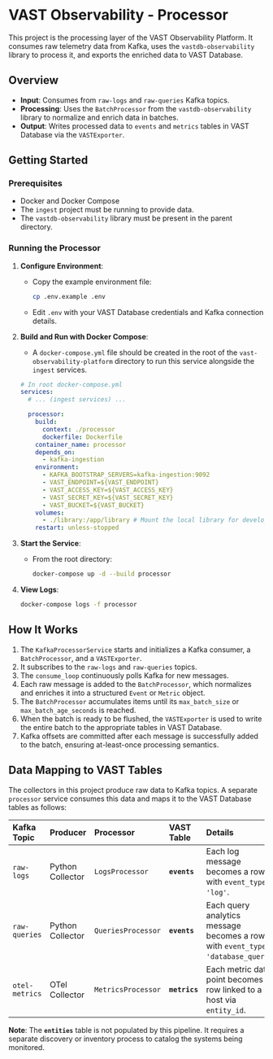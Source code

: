 # VAST Observability - Processor

This project is the processing layer of the VAST Observability Platform. It consumes raw telemetry data from Kafka, uses the `vastdb-observability` library to process it, and exports the enriched data to VAST Database.

## Overview

- **Input**: Consumes from `raw-logs` and `raw-queries` Kafka topics.
- **Processing**: Uses the `BatchProcessor` from the `vastdb-observability` library to normalize and enrich data in batches.
- **Output**: Writes processed data to `events` and `metrics` tables in VAST Database via the `VASTExporter`.

## Getting Started

### Prerequisites

- Docker and Docker Compose
- The `ingest` project must be running to provide data.
- The `vastdb-observability` library must be present in the parent directory.

### Running the Processor

1.  **Configure Environment**:
    -   Copy the example environment file:
        ```bash
        cp .env.example .env
        ```
    -   Edit `.env` with your VAST Database credentials and Kafka connection details.

2.  **Build and Run with Docker Compose**:
    -   A `docker-compose.yml` file should be created in the root of the `vast-observability-platform` directory to run this service alongside the `ingest` services.

    ```yaml
    # In root docker-compose.yml
    services:
      # ... (ingest services) ...

      processor:
        build:
          context: ./processor
          dockerfile: Dockerfile
        container_name: processor
        depends_on:
          - kafka-ingestion
        environment:
          - KAFKA_BOOTSTRAP_SERVERS=kafka-ingestion:9092
          - VAST_ENDPOINT=${VAST_ENDPOINT}
          - VAST_ACCESS_KEY=${VAST_ACCESS_KEY}
          - VAST_SECRET_KEY=${VAST_SECRET_KEY}
          - VAST_BUCKET=${VAST_BUCKET}
        volumes:
          - ./library:/app/library # Mount the local library for development
        restart: unless-stopped
    ```

3.  **Start the Service**:
    -   From the root directory:
        ```bash
        docker-compose up -d --build processor
        ```

4.  **View Logs**:
    ```bash
    docker-compose logs -f processor
    ```

## How It Works

1.  The `KafkaProcessorService` starts and initializes a Kafka consumer, a `BatchProcessor`, and a `VASTExporter`.
2.  It subscribes to the `raw-logs` and `raw-queries` topics.
3.  The `consume_loop` continuously polls Kafka for new messages.
4.  Each raw message is added to the `BatchProcessor`, which normalizes and enriches it into a structured `Event` or `Metric` object.
5.  The `BatchProcessor` accumulates items until its `max_batch_size` or `max_batch_age_seconds` is reached.
6.  When the batch is ready to be flushed, the `VASTExporter` is used to write the entire batch to the appropriate tables in VAST Database.
7.  Kafka offsets are committed after each message is successfully added to the batch, ensuring at-least-once processing semantics.

## Data Mapping to VAST Tables

The collectors in this project produce raw data to Kafka topics. A separate `processor` service consumes this data and maps it to the VAST Database tables as follows:

| Kafka Topic | Producer | Processor | VAST Table | Details |
| :--- | :--- | :--- | :--- | :--- |
| `raw-logs` | Python Collector | `LogsProcessor` | **`events`** | Each log message becomes a row with `event_type` = `'log'`. |
| `raw-queries` | Python Collector | `QueriesProcessor` | **`events`** | Each query analytics message becomes a row with `event_type` = `'database_query'`. |
| `otel-metrics` | OTel Collector | `MetricsProcessor` | **`metrics`** | Each metric data point becomes a row linked to a host via `entity_id`. |

**Note**: The **`entities`** table is not populated by this pipeline. It requires a separate discovery or inventory process to catalog the systems being monitored.
